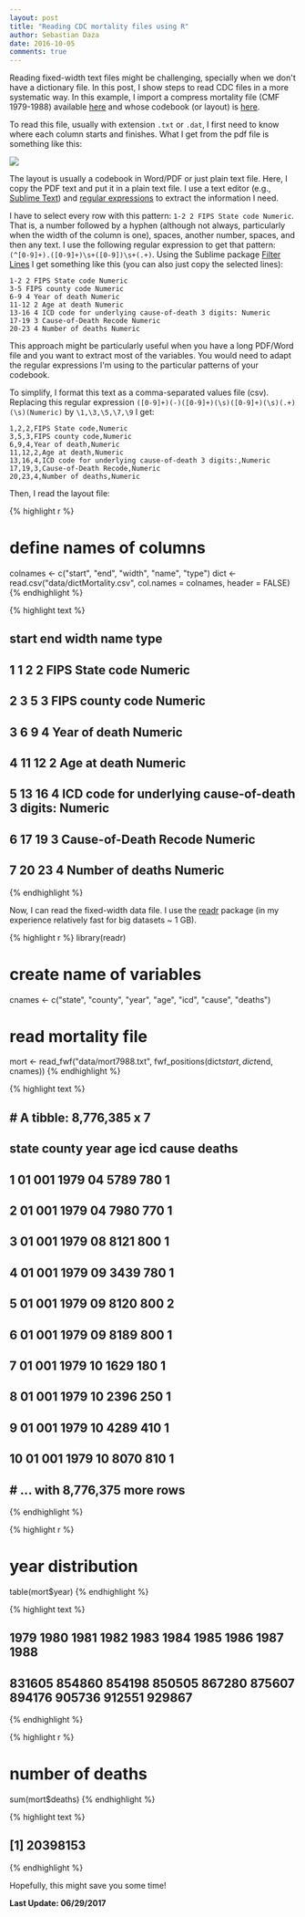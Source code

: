 ```yaml
---
layout: post
title: "Reading CDC mortality files using R"
author: Sebastian Daza
date: 2016-10-05
comments: true
---
```



Reading  fixed-width text files might be challenging, specially when we don't have a dictionary file. In this post, I show steps to read CDC files in a more systematic way. In this example, I import a compress mortality file (CMF 1979-1988) available [here](http://www.cdc.gov/nchs/data_access/cmf.htm) and  whose codebook (or layout) is [here](http://www.cdc.gov/nchs/data/mortab/filelayout68_88.pdf).

To read this file, usually with extension `.txt` or `.dat`,  I first need to know where each column starts and finishes. What I get from the pdf file is something like this:


![](/assets/img/mortalityLayout.png)

The layout is usually a codebook in Word/PDF or just plain text file. Here, I copy the PDF text and put it in a plain text file. I use a text editor (e.g., [Sublime Text](https://www.sublimetext.com/)) and [regular expressions](https://en.wikipedia.org/wiki/Regular_expression) to extract the information I need.

I have to select every row with this pattern: `1-2 2 FIPS State code Numeric`. That is, a number followed by a hyphen (although not always, particularly when the width of the column is one), spaces, another number, spaces, and then any text. I use the following regular expression to get that pattern: `(^[0-9]+).([0-9]+)\s+([0-9])\s+(.+)`. Using the Sublime package [Filter Lines](https://packagecontrol.io/packages/Filter%20Lines) I get something like this (you can also just copy the selected lines):

```
1-2 2 FIPS State code Numeric
3-5 FIPS county code Numeric
6-9 4 Year of death Numeric
11-12 2 Age at death Numeric
13-16 4 ICD code for underlying cause-of-death 3 digits: Numeric
17-19 3 Cause-of-Death Recode Numeric
20-23 4 Number of deaths Numeric
```

This approach might be particularly useful when you have a long PDF/Word file and you want to extract most of the variables. You would need to adapt the regular expressions I'm using to the particular patterns of your codebook.

To simplify, I format this text as a comma-separated values file (csv). Replacing this regular expression `([0-9]+)(-)([0-9]+)(\s)([0-9]+)(\s)(.+)(\s)(Numeric)` by `\1,\3,\5,\7,\9` I get:

```
1,2,2,FIPS State code,Numeric
3,5,3,FIPS county code,Numeric
6,9,4,Year of death,Numeric
11,12,2,Age at death,Numeric
13,16,4,ICD code for underlying cause-of-death 3 digits:,Numeric
17,19,3,Cause-of-Death Recode,Numeric
20,23,4,Number of deaths,Numeric
```

Then, I read the layout file:


{% highlight r %}
# define names of columns
colnames <- c("start", "end", "width", "name", "type")
dict <- read.csv("data/dictMortality.csv", col.names = colnames, header = FALSE)
{% endhighlight %}


{% highlight text %}
##   start end width                                             name    type
## 1     1   2     2                                  FIPS State code Numeric
## 2     3   5     3                                 FIPS county code Numeric
## 3     6   9     4                                    Year of death Numeric
## 4    11  12     2                                     Age at death Numeric
## 5    13  16     4 ICD code for underlying cause-of-death 3 digits: Numeric
## 6    17  19     3                            Cause-of-Death Recode Numeric
## 7    20  23     4                                 Number of deaths Numeric
{% endhighlight %}

Now, I can read the fixed-width data file. I use the [readr](https://github.com/hadley/readr) package (in my experience relatively fast for big datasets ~ 1 GB).


{% highlight r %}
library(readr)

# create name of variables
cnames <- c("state", "county", "year", "age", "icd", "cause", "deaths")

# read mortality file
mort <- read_fwf("data/mort7988.txt", fwf_positions(dict$start, dict$end, cnames))
{% endhighlight %}


{% highlight text %}
## # A tibble: 8,776,385 x 7
##    state county  year   age   icd cause deaths
##    <chr>  <chr> <int> <chr> <chr> <chr>  <int>
##  1    01    001  1979    04  5789   780      1
##  2    01    001  1979    04  7980   770      1
##  3    01    001  1979    08  8121   800      1
##  4    01    001  1979    09  3439   780      1
##  5    01    001  1979    09  8120   800      2
##  6    01    001  1979    09  8189   800      1
##  7    01    001  1979    10  1629   180      1
##  8    01    001  1979    10  2396   250      1
##  9    01    001  1979    10  4289   410      1
## 10    01    001  1979    10  8070   810      1
## # ... with 8,776,375 more rows
{% endhighlight %}


{% highlight r %}
# year distribution
table(mort$year)
{% endhighlight %}



{% highlight text %}
##   1979   1980   1981   1982   1983   1984   1985   1986   1987   1988
## 831605 854860 854198 850505 867280 875607 894176 905736 912551 929867
{% endhighlight %}


{% highlight r %}
# number of deaths
sum(mort$deaths)
{% endhighlight %}



{% highlight text %}
## [1] 20398153
{% endhighlight %}

Hopefully, this might save you some time!

**Last Update: 06/29/2017**

